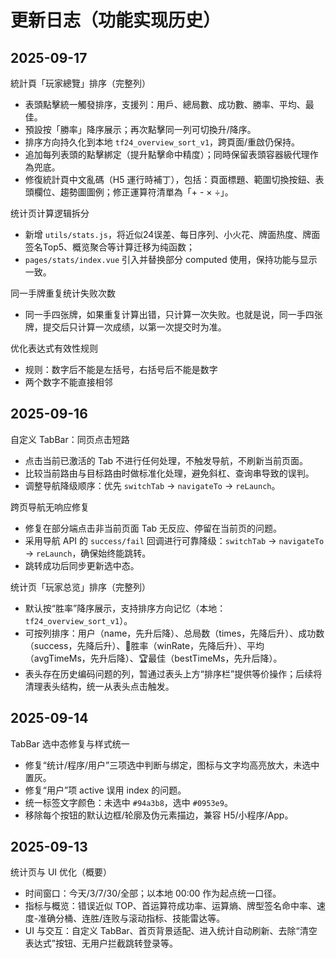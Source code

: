 # 更新日志（功能实现历史）

## 2025-09-17
統計頁「玩家總覽」排序（完整列）
- 表頭點擊統一觸發排序，支援列：用戶、總局數、成功數、勝率、平均、最佳。
- 預設按「勝率」降序展示；再次點擊同一列可切換升/降序。
- 排序方向持久化到本地 `tf24_overview_sort_v1`，跨頁面/重啟仍保持。
- 追加每列表頭的點擊綁定（提升點擊命中精度）；同時保留表頭容器級代理作為兜底。
- 修復統計頁中文亂碼（H5 運行時補丁），包括：頁面標題、範圍切換按鈕、表頭欄位、趨勢圖圖例；修正運算符清單為「+ - × ÷」。

统计页计算逻辑拆分
- 新增 `utils/stats.js`，将近似24误差、每日序列、小火花、牌面热度、牌面签名Top5、概览聚合等计算迁移为纯函数；
- `pages/stats/index.vue` 引入并替换部分 computed 使用，保持功能与显示一致。

同一手牌重复统计失败次数
- 同一手四张牌，如果重复计算出错，只计算一次失败。也就是说，同一手四张牌，提交后只计算一次成绩，以第一次提交时为准。

优化表达式有效性规则
- 规则：数字后不能是左括号，右括号后不能是数字
- 两个数字不能直接相邻

## 2025-09-16
自定义 TabBar：同页点击短路
- 点击当前已激活的 Tab 不进行任何处理，不触发导航，不刷新当前页面。
- 比较当前路由与目标路由时做标准化处理，避免斜杠、查询串导致的误判。
- 调整导航降级顺序：优先 `switchTab` → `navigateTo` → `reLaunch`。

跨页导航无响应修复
- 修复在部分端点击非当前页面 Tab 无反应、停留在当前页的问题。
- 采用导航 API 的 `success/fail` 回调进行可靠降级：`switchTab` → `navigateTo` → `reLaunch`，确保始终能跳转。
- 跳转成功后同步更新选中态。

统计页「玩家总览」排序（完整列）
- 默认按“胜率”降序展示，支持排序方向记忆（本地：`tf24_overview_sort_v1`）。
- 可按列排序：用户（name，先升后降）、总局数（times，先降后升）、成功数（success，先降后升）、🎯胜率（winRate，先降后升）、平均（avgTimeMs，先升后降）、🏆最佳（bestTimeMs，先升后降）。
- 表头存在历史编码问题的列，暂通过表头上方“排序栏”提供等价操作；后续将清理表头结构，统一从表头点击触发。

## 2025-09-14
TabBar 选中态修复与样式统一
- 修复“统计/程序/用户”三项选中判断与绑定，图标与文字均高亮放大，未选中置灰。
- 修复“用户”项 active 误用 index 的问题。
- 统一标签文字颜色：未选中 `#94a3b8`，选中 `#0953e9`。
- 移除每个按钮的默认边框/轮廓及伪元素描边，兼容 H5/小程序/App。

## 2025-09-13
统计页与 UI 优化（概要）
- 时间窗口：今天/3/7/30/全部；以本地 00:00 作为起点统一口径。
- 指标与概览：错误近似 TOP、首运算符成功率、运算熵、牌型签名命中率、速度-准确分桶、连胜/连败与滚动指标、技能雷达等。
- UI 与交互：自定义 TabBar、首页背景适配、进入统计自动刷新、去除“清空表达式”按钮、无用户拦截跳转登录等。

